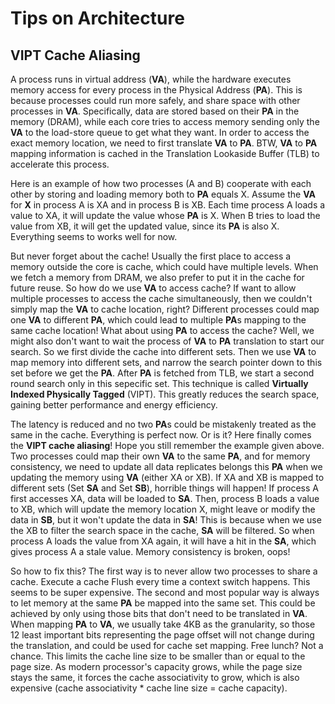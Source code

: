 # Tips on Architecture

## VIPT Cache Aliasing
A process runs in virtual address (**VA**), while the hardware executes memory access for every process in the
Physical Address (**PA**). This is because processes could run more safely, and share space with other processes
in **VA**. Specifically, data are stored based on their **PA** in the memory (DRAM), while each core tries to
access memory sending only the **VA** to the load-store queue to get what they want. In order to access the exact
memory location, we need to first translate **VA** to **PA**. BTW, **VA** to **PA** mapping information is cached
in the Translation Lookaside Buffer (TLB) to accelerate this process.

Here is an example of how two processes (A and B) cooperate with each other by storing and loading memory both to
**PA** equals X. Assume the **VA** for **X** in process A is XA and in process B is XB. Each time process A loads
a value to XA, it will update the value whose **PA** is X. When B tries to load the value from XB, it will
get the updated value, since its **PA** is also X. Everything seems to works well for now.

But never forget about the cache! Usually the first place to access a memory outside the core is cache, which could
have multiple levels. When we fetch a memory from DRAM, we also prefer to put it in the cache for future reuse.
So how do we use **VA** to access cache? If want to allow multiple processes to access the cache simultaneously,
then we couldn't simply map the **VA** to cache location, right? Different processes could map one **VA** to
different **PA**, which could lead to multiple **PA**s mapping to the same cache location! What about using
**PA** to access the cache? Well, we might also don't want to wait the process of **VA** to **PA** translation
to start our search. So we first divide the cache into different sets. Then we use **VA** to map memory into
different sets, and narrow the search pointer down to this set before we get the **PA**. After **PA** is fetched
from TLB, we start a second round search only in this sepecific set. This technique is called
**Virtually Indexed Physically Tagged** (VIPT). This greatly reduces the search space, gaining better performance
and energy efficiency.

The latency is reduced and no two **PA**s could be mistakenly treated as the same in the cache. Everything is
perfect now. Or is it? Here finally comes the **VIPT cache aliasing**! Hope you still remember the example given
above. Two processes could map their own **VA** to the same **PA**, and for memory consistency, we need to update
all data replicates belongs this **PA** when we updating the memory using **VA** (either XA or XB). If XA and XB
is mapped to different sets (Set **SA** and Set **SB**), horrible things will happen! If process A first accesses
XA, data will be loaded to **SA**. Then, process B loads a value to XB, which will update the memory location X,
might leave or modify the data in **SB**, but it won't update the data in **SA**! This is because when we use the
XB to filter the search space in the cache, **SA** will be filtered. So when process A loads the value from XA
again, it will have a hit in the **SA**, which gives process A a stale value. Memory consistency is broken, oops!

So how to fix this? The first way is to never allow two processes to share a cache. Execute a cache Flush every
time a context switch happens. This seems to be super expensive. The second and most popular way is always to
let memory at the same **PA** be mapped into the same set. This could be achieved by only using those bits that
don't need to be translated in **VA**. When mapping **PA**  to **VA**, we usually take 4KB as the granularity, so
those 12 least important bits representing the page offset will not change during the translation, and could be
used for cache set mapping. Free lunch? Not a chance. This limits the cache line size to be smaller than or equal
to the page size. As modern processor's capacity grows, while the page size stays the same, it forces the cache
associativity to grow, which is also expensive (cache associativity * cache line size = cache capacity).